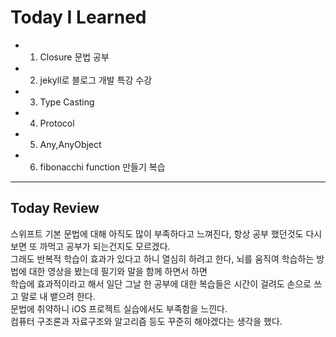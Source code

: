 # Today I Learned

- 1. Closure 문법 공부
- 2. jekyll로 블로그 개발 특강 수강
- 3. Type Casting
- 4. Protocol
- 5. Any,AnyObject
- 6. fibonacchi function 만들기 복습

---

## Today Review
  
스위프트 기본 문법에 대해 아직도 많이 부족하다고 느껴진다, 항상 공부 했던것도 다시 보면 또 까먹고 공부가 되는건지도 모르겠다.  
그래도 반복적 학습이 효과가 있다고 하니 열심히 하려고 한다, 뇌를 움직여 학습하는 방법에 대한 영상을 봤는데 필기와 말을 함께 하면서 하면  
학습에 효과적이라고 해서 일단 그날 한 공부에 대한 복습들은 시간이 걸려도 손으로 쓰고 말로 내 뱉으려 한다.  
문법에 취약하니 iOS 프로젝트 실습에서도 부족함을 느낀다.  
컴퓨터 구조론과 자료구조와 알고리즘 등도 꾸준히 해야겠다는 생각을 했다.
